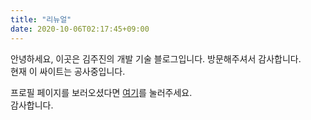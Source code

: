 ```yaml
---
title: "리뉴얼"
date: 2020-10-06T02:17:45+09:00
---
```


안녕하세요, 이곳은 김주진의 개발 기술 블로그입니다. 방문해주셔서 감사합니다.  
현재 이 싸이트는 공사중입니다.

프로필 페이지를 보러오셨다면 [여기](/me)를 눌러주세요.  
감사합니다.